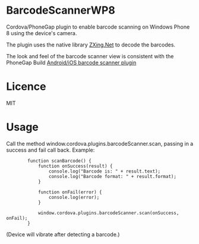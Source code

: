 BarcodeScannerWP8
=================

Cordova/PhoneGap plugin to enable barcode scanning on Windows Phone 8 using the device's camera.

The plugin uses the native library [ZXing.Net](http://zxingnet.codeplex.com/) to decode the barcodes.

The look and feel of the barcode scanner view is consistent with the PhoneGap Build [Android/iOS barcode scanner plugin](https://github.com/phonegap-build/BarcodeScanner/tree/9270025f71891b2f46a38b7bc3d1223b4955dce2)

Licence
=======
MIT

Usage
=====

Call the method window.cordova.plugins.barcodeScanner.scan, passing in a success and fail call back. Example:

            function scanBarcode() {
                function onSuccess(result) {
                    console.log("Barcode is: " + result.text);
                    console.log("Barcode format: " + result.format);
                }

                function onFail(error) {
                    console.log(error);
                }

                window.cordova.plugins.barcodeScanner.scan(onSuccess, onFail);
            }


(Device will vibrate after detecting a barcode.)

